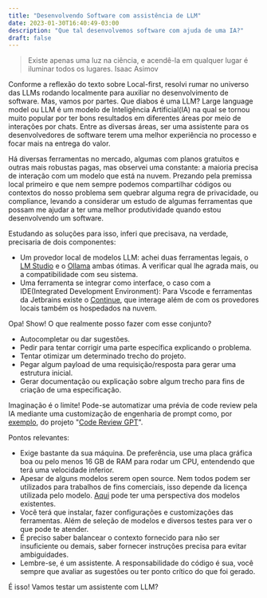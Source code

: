 ```yaml
---
title: "Desenvolvendo Software com assistência de LLM"
date: 2023-01-30T16:40:49-03:00
description: "Que tal desenvolvemos software com ajuda de uma IA?"
draft: false
---
```

>Existe apenas uma luz na ciência, e acendê-la em qualquer lugar é iluminar todos os lugares. Isaac Asimov

Conforme a reflexão do texto sobre Local-first, resolvi rumar no universo das LLMs rodando localmente para auxiliar no desenvolvimento de software. Mas, vamos por partes. Que diabos é uma LLM? Large language model ou LLM é um modelo de Inteligência Artificial(IA) na qual se tornou muito popular por ter bons resultados em diferentes áreas por meio de interações por chats. Entre as diversas áreas, ser uma assistente para os desenvolvedores de software terem uma melhor experiência no processo e focar mais na entrega do valor.

Há diversas ferramentas no mercado, algumas com planos gratuitos e outras mais robustas pagas, mas observei uma constante: a maioria precisa de interação com um modelo que está na nuvem. Prezando pela premissa local primeiro e que nem sempre podemos compartilhar códigos ou contextos do nosso problema sem quebrar alguma regra de privacidade, ou compliance, levando a considerar um estudo de algumas ferramentas que possam me ajudar a ter uma melhor produtividade quando estou desenvolvendo um software.

Estudando as soluções para isso, inferi que precisava, na verdade, precisaria de dois componentes:

- Um provedor local de modelos LLM: achei duas ferramentas legais, o [LM Studio](https://lmstudio.ai/) e o [Ollama](https://ollama.ai/) ambas ótimas. A verificar qual lhe agrada mais, ou a compatibilidade com seu sistema.
- Uma ferramenta se integrar como interface, o caso com a IDE(Integrated Development Environment): Para Vscode e ferramentas da Jetbrains existe o [Continue](https://continue.dev/), que interage além de com os provedores locais também os hospedados na nuvem.

Opa! Show! O que realmente posso fazer com esse conjunto?

- Autocompletar ou dar sugestões.
- Pedir para tentar corrigir uma parte específica explicando o problema.
- Tentar otimizar um determinado trecho do projeto.
- Pegar algum payload de uma requisição/resposta para gerar uma estrutura inicial.
- Gerar documentação ou explicação sobre algum trecho para fins de criação de uma especificação.

Imaginação é o limite! Pode-se automatizar uma prévia de code review pela IA mediante uma customização de engenharia de prompt como, por [exemplo](https://github.com/mattzcarey/code-review-gpt/blob/main/packages/code-review-gpt/src/review/prompt/prompts.ts), do projeto "[Code Review GPT](https://github.com/mattzcarey/code-review-gpt)". 

Pontos relevantes:

- Exige bastante da sua máquina. De preferência, use uma placa gráfica boa ou pelo menos 16 GB de RAM para rodar um CPU, entendendo que terá uma velocidade inferior.
- Apesar de alguns modelos serem open source. Nem todos podem ser utilizados para trabalhos de fins comerciais, isso depende da licença utilizada pelo modelo. [Aqui](https://blog.continue.dev/what-llm-to-use/) pode ter uma perspectiva dos modelos existentes. 
- Você terá que instalar, fazer configurações e customizações das ferramentas. Além de seleção de modelos e diversos testes para ver o que pode te atender.
- É preciso saber balancear o contexto fornecido para não ser insuficiente ou demais, saber fornecer instruções precisa para evitar ambiguidades.
- Lembre-se, é um assistente. A responsabilidade do código é sua, você sempre que avaliar as sugestões ou ter ponto crítico do que foi gerado.

É isso! Vamos testar um assistente com LLM?